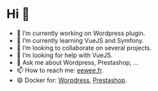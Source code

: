 # Hi 👋

- 🔭 I’m currently working on Wordpress plugin.
- 🌱 I’m currently learning VueJS and Symfony.
- 👯 I’m looking to collaborate on several projects.
- 🤔 I’m looking for help with VueJS.
- 💬 Ask me about Wordpress, Prestashop, ...
- 📫 How to reach me: [eewee.fr](https://www.eewee.fr).
- 😄 Docker for: [Worpdress](https://github.com/eewee/docker-compose-wordpress-phpmyadmin), [Prestashop](https://github.com/eewee/docker-prestashop-phpmyadmin).
<!--
- ⚡ Fun fact: ...
-->
